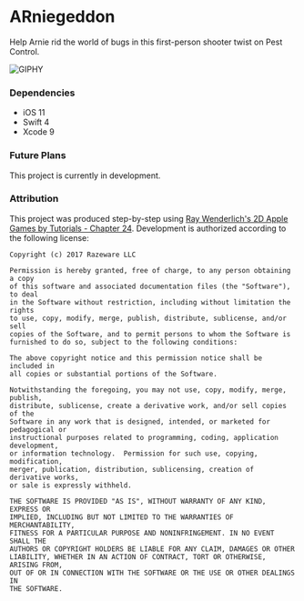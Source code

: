 # ARniegeddon

Help Arnie rid the world of bugs in this first-person shooter twist on Pest Control.

![GIPHY](https://media.giphy.com/media/1Bcgps71YL3GiEHIup/giphy-downsized-large.gif)

### Dependencies

- iOS 11
- Swift 4
- Xcode 9

### Future Plans

This project is currently in development.

### Attribution

This project was produced step-by-step using [Ray Wenderlich's 2D Apple Games by Tutorials - Chapter 24](https://amzn.to/2K7ECUt). Development is authorized according to the following license:

```
Copyright (c) 2017 Razeware LLC

Permission is hereby granted, free of charge, to any person obtaining a copy
of this software and associated documentation files (the "Software"), to deal
in the Software without restriction, including without limitation the rights
to use, copy, modify, merge, publish, distribute, sublicense, and/or sell
copies of the Software, and to permit persons to whom the Software is
furnished to do so, subject to the following conditions:

The above copyright notice and this permission notice shall be included in
all copies or substantial portions of the Software.
 
Notwithstanding the foregoing, you may not use, copy, modify, merge, publish,
distribute, sublicense, create a derivative work, and/or sell copies of the
Software in any work that is designed, intended, or marketed for pedagogical or
instructional purposes related to programming, coding, application development,
or information technology.  Permission for such use, copying, modification,
merger, publication, distribution, sublicensing, creation of derivative works,
or sale is expressly withheld.

THE SOFTWARE IS PROVIDED "AS IS", WITHOUT WARRANTY OF ANY KIND, EXPRESS OR
IMPLIED, INCLUDING BUT NOT LIMITED TO THE WARRANTIES OF MERCHANTABILITY,
FITNESS FOR A PARTICULAR PURPOSE AND NONINFRINGEMENT. IN NO EVENT SHALL THE
AUTHORS OR COPYRIGHT HOLDERS BE LIABLE FOR ANY CLAIM, DAMAGES OR OTHER
LIABILITY, WHETHER IN AN ACTION OF CONTRACT, TORT OR OTHERWISE, ARISING FROM,
OUT OF OR IN CONNECTION WITH THE SOFTWARE OR THE USE OR OTHER DEALINGS IN
THE SOFTWARE.
 ```
